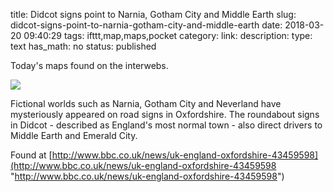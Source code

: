 title: Didcot signs point to Narnia, Gotham City and Middle Earth
slug: didcot-signs-point-to-narnia-gotham-city-and-middle-earth
date: 2018-03-20 09:40:29
tags: ifttt,map,maps,pocket
category: 
link: 
description: 
type: text
has_math: no
status: published

Today's maps found on the interwebs.

![](https://ichef.bbci.co.uk/news/976/cpsprodpb/DADC/production/_100482065_collage2.jpg.webp)  
  

Fictional worlds such as Narnia, Gotham City and Neverland have mysteriously appeared on road signs in Oxfordshire. The roundabout signs in Didcot - described as England's most normal town - also direct drivers to Middle Earth and Emerald City.  
  

Found at [http://www.bbc.co.uk/news/uk-england-oxfordshire-43459598](http://www.bbc.co.uk/news/uk-england-oxfordshire-43459598 "http://www.bbc.co.uk/news/uk-england-oxfordshire-43459598")




